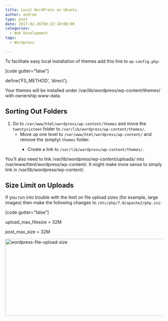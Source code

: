 ```yaml
---
title: Local WordPress on Ubuntu
author: andrew
type: post
date: 2017-02-26T08:22:10+00:00
categories:
  - Web Development
tags:
  - Wordpress

---
```

<!-- https://www.digitalocean.com/community/tutorials/how-to-install-wordpress-with-lamp-on-ubuntu-16-04 -->


  
<!-- https://www.howtoforge.com/tutorial/how-to-install-wordpress-on-ubuntu-16.04-lamp/ -->

To facilitate easy local installation of themes add this line to `wp-config.php`:
  
[code gutter=&#8221;false&#8221;]
  
define(&#8216;FS_METHOD&#8217;, &#8216;direct&#8217;);
  


Your themes will be installed under /var/lib/wordpress/wp-content/themes/ with ownership www-data.

## Sorting Out Folders

  1. Go to `/var/www/html/wordpress/wp-content/themes` and move the `twentysixteen` folder to `/var/lib/wordpress/wp-content/themes/`. 
      * Move up one level to `/var/www/html/wordpress/wp-content/` and remove the (empty) `themes` folder. 
          * Create a link to `/var/lib/wordpress/wp-content/themes/`. </ol> 
            You&#8217;ll also need to link /var/lib/wordpress/wp-content/uploads/ into /var/www/html/wordpress/wp-content/. It might make more sense to simply link in /var/lib/wordpress/wp-content/.
            
            ## Size Limit on Uploads
            
            If you run into trouble with the limit on file upload sizes (for example, large images) then make the following changes to `/etc/php/7.0/apache2/php.ini`:
  
            [code gutter=&#8221;false&#8221;]
  
            upload\_max\_filesize = 32M
  
            post\_max\_size = 32M
  

            
            <img src="http://162.243.184.248/wp-content/uploads/2016/09/wordpress-file-upload-size.png" alt="wordpress-file-upload-size" width="800" height="246" class="aligncenter size-full wp-image-4352" srcset="http://162.243.184.248/wp-content/uploads/2016/09/wordpress-file-upload-size.png 800w, http://162.243.184.248/wp-content/uploads/2016/09/wordpress-file-upload-size-300x92.png 300w, http://162.243.184.248/wp-content/uploads/2016/09/wordpress-file-upload-size-768x236.png 768w" sizes="(max-width: 709px) 85vw, (max-width: 909px) 67vw, (max-width: 984px) 61vw, (max-width: 1362px) 45vw, 600px" />
